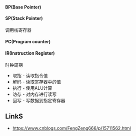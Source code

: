 

#### BP(Base Pointer)

#### SP(Stack Pointer)

调用栈寄存器


#### PC(Program counter)

#### IR(Instruction Register)









时钟周期

* 取指 - 读取指令值
* 解码 - 读取寄存器中的值
* 执行 - 使用ALU计算
* 访存 - 对内存进行读写
* 回写 - 写数据到指定寄存器


## LinkS

* <https://www.cnblogs.com/FengZeng666/p/15711562.html>